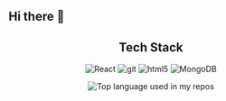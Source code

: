 ## Hi there 👋

<h2 align="center">Tech Stack</h2>

<p align="center">
  <img alt="React" src="https://img.shields.io/badge/-React-45b8d8?style=flat-square&logo=react&logoColor=white" />
  <img alt="git" src="https://img.shields.io/badge/-Git-F05032?style=flat-square&logo=git&logoColor=white" />
  <img alt="html5" src="https://img.shields.io/badge/-HTML5-E34F26?style=flat-square&logo=html5&logoColor=white" />
  <img alt="MongoDB" src="https://img.shields.io/badge/-MongoDB-13aa52?style=flat-square&logo=mongodb&logoColor=white" />
</p>

<div align="center">
  <img width="" src="https://github-readme-stats.vercel.app/api/top-langs/?username=YS739&layout=compact&hide_title=1&card_width=300" alt="Top language used in my repos" />
  </div>
